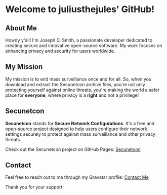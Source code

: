 # Welcome to juliusthejules' GitHub!

## About Me

Howdy y'all! I'm Joseph D. Smith, a passionate developer dedicated to creating secure and innovative open-source software. My work focuses on enhancing privacy and security for users worldwide. 

## My Mission 

My mission is to end mass surveillance once and for all. So, when you download and extract the Secunetcon archive files, you're not only protecting yourself against online threats, you're making the world a safer place for **everyone**; where privacy is a **right** and not a privilege!

## Secunetcon

**Secunetcon** stands for **Secure Network Configurations**. It's a free and open-source project designed to help users configure their network settings securely to protect against mass surveillance and other privacy threats. 

Check out the Secunetcon project on GitHub Pages:
[Secunetcon](https://juliusthejules.github.io/secunetcon/)

## Contact

Feel free to reach out to me through my Gravatar profile:
[Contact Me](https://gravatar.com/secunetcon)

Thank you for your support!

